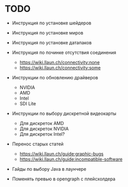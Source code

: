 # TODO
* Инструкция по установке шейдеров
* Инструкция по установке миров
* Инструкция по установке датапаков
* Инструкция по починке отсутствия соединения
    * https://wiki.llaun.ch/connectivity:none
    * https://wiki.llaun.ch/connectivity:some
* Инструкции по обновлению драйверов
    * NVIDIA
    * AMD
    * Intel
    * SDI Lite
* Инструкции по выбору дискретной видеокарты
    * Для дискреток AMD
    * Для дискреток NVIDIA
    * Для дискреток Intel?
* Перенос старых статей
    * https://wiki.llaun.ch/guide:graphic-bugs
    * https://wiki.llaun.ch/guide:incompatible-software
* Гайды по выбору Java в лаунчере

* Поменять превью в opengraph с плейсхолдера